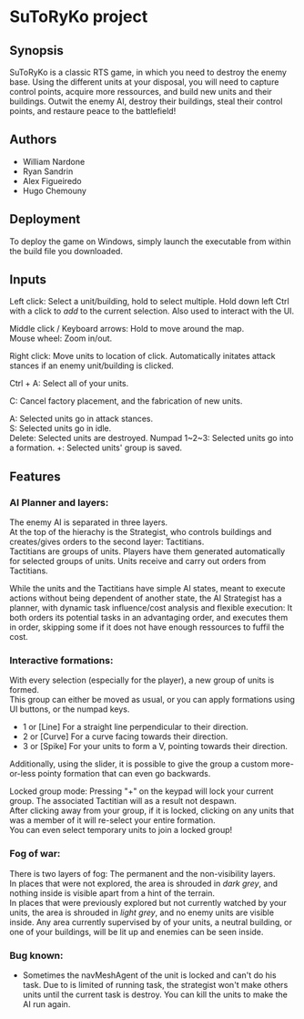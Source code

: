# SuToRyKo project
## Synopsis
SuToRyKo is a classic RTS game, in which you need to destroy the enemy base.
Using the different units at your disposal, you will need to capture control points, acquire more ressources, and build new units and their buildings.
Outwit the enemy AI, destroy their buildings, steal their control points, and restaure peace to the battlefield!
## Authors

- William Nardone
- Ryan Sandrin
- Alex Figueiredo
- Hugo Chemouny
## Deployment

To deploy the game on Windows, simply launch the executable from within the build file you downloaded.

## Inputs

Left click: Select a unit/building, hold to select multiple. Hold down left Ctrl with a click to *add* to the current selection. Also used to interact with the UI.

Middle click / Keyboard arrows: Hold to move around the map.  
Mouse wheel: Zoom in/out.  

Right click: Move units to location of click. Automatically initates attack stances if an enemy unit/building is clicked.  

Ctrl + A: Select all of your units.

C: Cancel factory placement, and the fabrication of new units.

A: Selected units go in attack stances.  
S: Selected units go in idle.  
Delete: Selected units are destroyed.
Numpad 1\~2\~3: Selected units go into a formation.
+: Selected units' group is saved.
## Features

### AI Planner and layers:

The enemy AI is separated in three layers.  
At the top of the hierachy is the Strategist, who controls buildings and creates/gives orders to the second layer: Tactitians.  
Tactitians are groups of units. Players have them generated automatically for selected groups of units.
Units receive and carry out orders from Tactitians.

While the units and the Tactitians have simple AI states, meant to execute actions without being dependent of another state, 
the AI Strategist has a planner, with dynamic task influence/cost analysis and flexible execution: It both orders its potential tasks in an advantaging order, 
and executes them in order, skipping some if it does not have enough ressources to fuffil the cost.

### Interactive formations:

With every selection (especially for the player), a new group of units is formed.  
This group can either be moved as usual, or you can apply formations using UI buttons, or the numpad keys.

- 1 or [Line] For a straight line perpendicular to their direction.  
- 2 or [Curve] For a curve facing towards their direction.  
- 3 or [Spike] For your units to form a V, pointing towards their direction.  

Additionally, using the slider, it is possible to give the group a custom more-or-less pointy formation that can even go backwards.

Locked group mode: Pressing "+" on the keypad will lock your current group. The associated Tactitian will as a result not despawn.  
After clicking away from your group, if it is locked, clicking on any units that was a member of it will re-select your entire formation.  
You can even select temporary units to join a locked group!

### Fog of war:

There is two layers of fog: The permanent and the non-visibility layers.  
In places that were not explored, the area is shrouded in *dark grey*, and nothing inside is visible apart from a hint of the terrain.  
In places that were previously explored but not currently watched by your units, the area is shrouded in *light grey*, and no enemy units are visible inside.
Any area currently supervised by of your units, a neutral building, or one of your buildings, will be lit up and enemies can be seen inside.

### Bug known:

- Sometimes the navMeshAgent of the unit is locked and can't do his task. Due to is limited of running task, the strategist won't make others units until the current task is destroy. You can kill the units to make the AI run again.